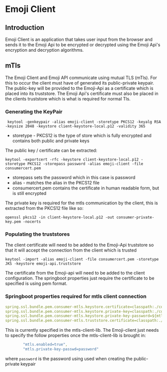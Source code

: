 # Emoji Client

## Introduction
Emoji Client is an application that takes user input from the browser and sends it to the Emoji Api to be encrypted or
decrypted using the Emoji Api's encryption and decryption algorithms.

## mTls
The Emoji Client and Emoji API communicate using mutual TLS (mTls). For this to occur the client must have 
of generated its public-private keypair. The public-key will be provided to the Emoji-Api as a certificate which is 
placed into its truststore. The Emoji Api's certificate must also be placed in the clients truststore which is 
what is required for normal Tls. 

### Generating the KeyPair
```commandline
 keytool -genkeypair -alias emoji-client -storetype PKCS12 -keyalg RSA -keysize 2048 -keystore client-keystore-local.p12 -validity 365
```
- storetype - PKCS12 is the type of store which is fully encrypted and contains both public and private keys

The public key / certificate can be extracted:
```commandline
keytool -exportcert -rfc -keystore client-keystore-local.p12 -storetype PKCS12 -storepass password -alias emoji-client -file consumercert.pem
```
- storepass sets the password which in this case is password
- alias - matches the alias in the PKCS12 file
- consumercert.pem contains the certificate in human readable form, but is still encrypted

The private key is required for the mtls communication by the client, this is extracted from the PKCS12 file like so:
```commandline
openssl pkcs12 -in client-keystore-local.p12 -out consumer-private-key.pem -nocerts
```

### Populating the truststores

The client certificate will need to be added to the Emoji-Api truststore so that it will accept the connection
from the client which is trusted
```commandline
keytool -import -alias emoji-client -file consumercert.pem -storetype JKS -keystore emoji-api.truststore
```

The certificate from the Emoji-api will need to be added to the client configuration. The springboot properties 
just require the certificate to be specified is using pem format.

### Springboot properties required for mtls client connection
```yaml
spring.ssl.bundle.pem.consumer-mtls.keystore.certificate=classpath:./consumer-certs/consumercert.pem
spring.ssl.bundle.pem.consumer-mtls.keystore.private-key=classpath:./consumer-certs/consumer-private-key.pem
spring.ssl.bundle.pem.consumer-mtls.keystore.private-key-password=${mtls.private-key-passwd}
spring.ssl.bundle.pem.consumer-mtls.truststore.certificate=classpath:./consumer-certs/apicert.pem
```

This is currently specified in the mtls-client-lib. The Emoji-client just needs to specify the follow properties 
once the mtls-client-lib is brought in:
```yaml
        "mtls.enabled=true",
        "mtls.private-key-passwd=password"
```
where `password` is the password using used when creating the public-private keypair